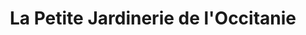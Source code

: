 ---
title: "La Petite Jardinerie de l'Occitanie"
url: /saint-laurent-de-la-cabrerisse/la-petite-jardinerie-de-loccitanie/
shop: centre de jardinage
---